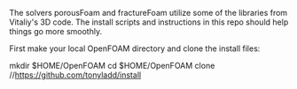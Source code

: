 The solvers porousFoam and fractureFoam utilize some of the libraries
from Vitaliy's 3D code. The install scripts and instructions in this
repo should help things go more smoothly. 

First make your local OpenFOAM directory and clone the install files:

mkdir $HOME/OpenFOAM
cd $HOME/OpenFOAM
clone //https://github.com/tonyladd/install


